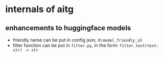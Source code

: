 
# internals of aitg

## enhancements to huggingface models

- friendly name can be put in config json, in `model_friendly_id`
- filter function can be put in `filter.py`, in the form: `filter_text(text: str) -> str`
